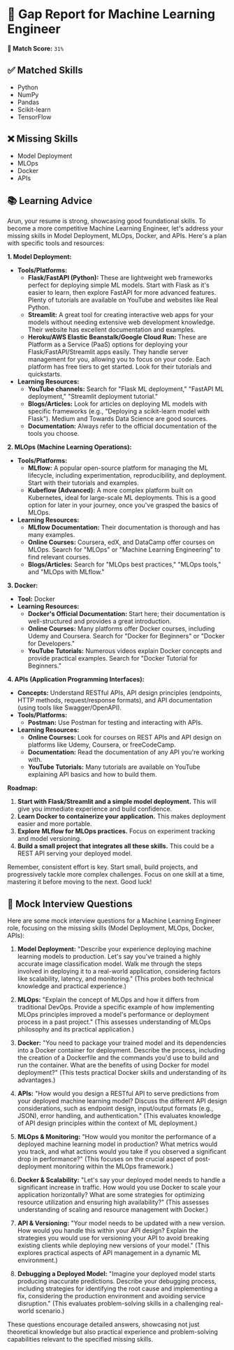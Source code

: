 # 📄 Gap Report for **Machine Learning Engineer**

**🧮 Match Score:** `31%`

## ✅ Matched Skills
- Python
- NumPy
- Pandas
- Scikit-learn
- TensorFlow

## ❌ Missing Skills
- Model Deployment
- MLOps
- Docker
- APIs

## 📚 Learning Advice
Arun, your resume is strong, showcasing good foundational skills.  To become a more competitive Machine Learning Engineer, let's address your missing skills in Model Deployment, MLOps, Docker, and APIs.  Here's a plan with specific tools and resources:

**1. Model Deployment:**

* **Tools/Platforms:**
    * **Flask/FastAPI (Python):**  These are lightweight web frameworks perfect for deploying simple ML models.  Start with Flask as it's easier to learn, then explore FastAPI for more advanced features.  Plenty of tutorials are available on YouTube and websites like Real Python.
    * **Streamlit:**  A great tool for creating interactive web apps for your models without needing extensive web development knowledge.  Their website has excellent documentation and examples.
    * **Heroku/AWS Elastic Beanstalk/Google Cloud Run:**  These are Platform as a Service (PaaS) options for deploying your Flask/FastAPI/Streamlit apps easily.  They handle server management for you, allowing you to focus on your code.  Each platform has free tiers to get started.  Look for their tutorials and quickstarts.
* **Learning Resources:**
    * **YouTube channels:** Search for "Flask ML deployment," "FastAPI ML deployment," "Streamlit deployment tutorial."
    * **Blogs/Articles:**  Look for articles on deploying ML models with specific frameworks (e.g., "Deploying a scikit-learn model with Flask").  Medium and Towards Data Science are good sources.
    * **Documentation:**  Always refer to the official documentation of the tools you choose.

**2. MLOps (Machine Learning Operations):**

* **Tools/Platforms:**
    * **MLflow:**  A popular open-source platform for managing the ML lifecycle, including experimentation, reproducibility, and deployment.  Start with their tutorials and examples.
    * **Kubeflow (Advanced):** A more complex platform built on Kubernetes, ideal for large-scale ML deployments. This is a good option for later in your journey, once you've grasped the basics of MLOps.
* **Learning Resources:**
    * **MLflow Documentation:** Their documentation is thorough and has many examples.
    * **Online Courses:**  Coursera, edX, and DataCamp offer courses on MLOps. Search for "MLOps" or "Machine Learning Engineering" to find relevant courses.
    * **Blogs/Articles:** Search for "MLOps best practices," "MLOps tools," and "MLOps with MLflow."


**3. Docker:**

* **Tool:** Docker
* **Learning Resources:**
    * **Docker's Official Documentation:**  Start here; their documentation is well-structured and provides a great introduction.
    * **Online Courses:**  Many platforms offer Docker courses, including Udemy and Coursera. Search for "Docker for Beginners" or "Docker for Developers."
    * **YouTube Tutorials:** Numerous videos explain Docker concepts and provide practical examples.  Search for "Docker Tutorial for Beginners."

**4. APIs (Application Programming Interfaces):**

* **Concepts:**  Understand RESTful APIs, API design principles (endpoints, HTTP methods, request/response formats), and API documentation (using tools like Swagger/OpenAPI).
* **Tools/Platforms:**
    * **Postman:** Use Postman for testing and interacting with APIs.
* **Learning Resources:**
    * **Online Courses:**  Look for courses on REST APIs and API design on platforms like Udemy, Coursera, or freeCodeCamp.
    * **Documentation:**  Read the documentation of any API you're working with.
    * **YouTube Tutorials:** Many tutorials are available on YouTube explaining API basics and how to build them.


**Roadmap:**

1. **Start with Flask/Streamlit and a simple model deployment.** This will give you immediate experience and build confidence.
2. **Learn Docker to containerize your application.** This makes deployment easier and more portable.
3. **Explore MLflow for MLOps practices.** Focus on experiment tracking and model versioning.
4. **Build a small project that integrates all these skills.** This could be a REST API serving your deployed model.


Remember, consistent effort is key.  Start small, build projects, and progressively tackle more complex challenges.  Focus on one skill at a time, mastering it before moving to the next. Good luck!

## 🎤 Mock Interview Questions
Here are some mock interview questions for a Machine Learning Engineer role, focusing on the missing skills (Model Deployment, MLOps, Docker, APIs):

1. **Model Deployment:** "Describe your experience deploying machine learning models to production.  Let's say you've trained a highly accurate image classification model.  Walk me through the steps involved in deploying it to a real-world application, considering factors like scalability, latency, and monitoring."  (This probes both technical knowledge and practical experience.)

2. **MLOps:** "Explain the concept of MLOps and how it differs from traditional DevOps.  Provide a specific example of how implementing MLOps principles improved a model's performance or deployment process in a past project." (This assesses understanding of MLOps philosophy and its practical application.)

3. **Docker:** "You need to package your trained model and its dependencies into a Docker container for deployment. Describe the process, including the creation of a Dockerfile and the commands you'd use to build and run the container.  What are the benefits of using Docker for model deployment?" (This tests practical Docker skills and understanding of its advantages.)

4. **APIs:** "How would you design a RESTful API to serve predictions from your deployed machine learning model? Discuss the different API design considerations, such as endpoint design, input/output formats (e.g., JSON), error handling, and authentication." (This evaluates knowledge of API design principles within the context of ML deployment.)

5. **MLOps & Monitoring:** "How would you monitor the performance of a deployed machine learning model in production?  What metrics would you track, and what actions would you take if you observed a significant drop in performance?" (This focuses on the crucial aspect of post-deployment monitoring within the MLOps framework.)

6. **Docker & Scalability:** "Let's say your deployed model needs to handle a significant increase in traffic. How would you use Docker to scale your application horizontally? What are some strategies for optimizing resource utilization and ensuring high availability?" (This assesses understanding of scaling and resource management with Docker.)

7. **API & Versioning:** "Your model needs to be updated with a new version.  How would you handle this within your API design? Explain the strategies you would use for versioning your API to avoid breaking existing clients while deploying new versions of your model." (This explores practical aspects of API management in a dynamic ML environment.)

8. **Debugging a Deployed Model:** "Imagine your deployed model starts producing inaccurate predictions.  Describe your debugging process, including strategies for identifying the root cause and implementing a fix, considering the production environment and avoiding service disruption." (This evaluates problem-solving skills in a challenging real-world scenario.)


These questions encourage detailed answers, showcasing not just theoretical knowledge but also practical experience and problem-solving capabilities relevant to the specified missing skills.
